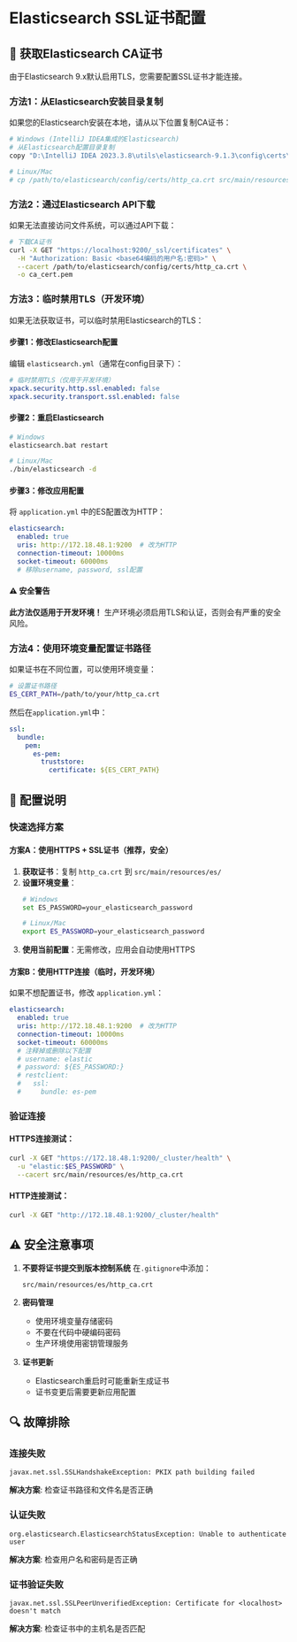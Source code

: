 # Elasticsearch SSL证书配置

## 🔐 获取Elasticsearch CA证书

由于Elasticsearch 9.x默认启用TLS，您需要配置SSL证书才能连接。

### 方法1：从Elasticsearch安装目录复制

如果您的Elasticsearch安装在本地，请从以下位置复制CA证书：

```bash
# Windows (IntelliJ IDEA集成的Elasticsearch)
# 从Elasticsearch配置目录复制
copy "D:\IntelliJ IDEA 2023.3.8\utils\elasticsearch-9.1.3\config\certs\http_ca.crt" "D:\java\weeb\src\main\resources\es\http_ca.crt"

# Linux/Mac
# cp /path/to/elasticsearch/config/certs/http_ca.crt src/main/resources/es/http_ca.crt
```

### 方法2：通过Elasticsearch API下载

如果无法直接访问文件系统，可以通过API下载：

```bash
# 下载CA证书
curl -X GET "https://localhost:9200/_ssl/certificates" \
  -H "Authorization: Basic <base64编码的用户名:密码>" \
  --cacert /path/to/elasticsearch/config/certs/http_ca.crt \
  -o ca_cert.pem
```

### 方法3：临时禁用TLS（开发环境）

如果无法获取证书，可以临时禁用Elasticsearch的TLS：

#### 步骤1：修改Elasticsearch配置
编辑 `elasticsearch.yml`（通常在config目录下）：

```yaml
# 临时禁用TLS（仅用于开发环境）
xpack.security.http.ssl.enabled: false
xpack.security.transport.ssl.enabled: false
```

#### 步骤2：重启Elasticsearch
```bash
# Windows
elasticsearch.bat restart

# Linux/Mac
./bin/elasticsearch -d
```

#### 步骤3：修改应用配置
将 `application.yml` 中的ES配置改为HTTP：

```yaml
elasticsearch:
  enabled: true
  uris: http://172.18.48.1:9200  # 改为HTTP
  connection-timeout: 10000ms
  socket-timeout: 60000ms
  # 移除username, password, ssl配置
```

#### ⚠️ 安全警告
**此方法仅适用于开发环境！**
生产环境必须启用TLS和认证，否则会有严重的安全风险。

### 方法4：使用环境变量配置证书路径

如果证书在不同位置，可以使用环境变量：

```bash
# 设置证书路径
ES_CERT_PATH=/path/to/your/http_ca.crt
```

然后在`application.yml`中：

```yaml
ssl:
  bundle:
    pem:
      es-pem:
        truststore:
          certificate: ${ES_CERT_PATH}
```

## 🔧 配置说明

### 快速选择方案

#### 方案A：使用HTTPS + SSL证书（推荐，安全）
1. **获取证书**：复制 `http_ca.crt` 到 `src/main/resources/es/`
2. **设置环境变量**：
   ```bash
   # Windows
   set ES_PASSWORD=your_elasticsearch_password

   # Linux/Mac
   export ES_PASSWORD=your_elasticsearch_password
   ```
3. **使用当前配置**：无需修改，应用会自动使用HTTPS

#### 方案B：使用HTTP连接（临时，开发环境）
如果不想配置证书，修改 `application.yml`：

```yaml
elasticsearch:
  enabled: true
  uris: http://172.18.48.1:9200  # 改为HTTP
  connection-timeout: 10000ms
  socket-timeout: 60000ms
  # 注释掉或删除以下配置
  # username: elastic
  # password: ${ES_PASSWORD:}
  # restclient:
  #   ssl:
  #     bundle: es-pem
```

### 验证连接

#### HTTPS连接测试：
```bash
curl -X GET "https://172.18.48.1:9200/_cluster/health" \
  -u "elastic:$ES_PASSWORD" \
  --cacert src/main/resources/es/http_ca.crt
```

#### HTTP连接测试：
```bash
curl -X GET "http://172.18.48.1:9200/_cluster/health"
```

## ⚠️ 安全注意事项

1. **不要将证书提交到版本控制系统**
   在`.gitignore`中添加：
   ```
   src/main/resources/es/http_ca.crt
   ```

2. **密码管理**
   - 使用环境变量存储密码
   - 不要在代码中硬编码密码
   - 生产环境使用密钥管理服务

3. **证书更新**
   - Elasticsearch重启时可能重新生成证书
   - 证书变更后需要更新应用配置

## 🔍 故障排除

### 连接失败
```
javax.net.ssl.SSLHandshakeException: PKIX path building failed
```
**解决方案**: 检查证书路径和文件名是否正确

### 认证失败
```
org.elasticsearch.ElasticsearchStatusException: Unable to authenticate user
```
**解决方案**: 检查用户名和密码是否正确

### 证书验证失败
```
javax.net.ssl.SSLPeerUnverifiedException: Certificate for <localhost> doesn't match
```
**解决方案**: 检查证书中的主机名是否匹配
